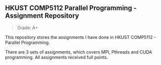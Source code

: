 ## HKUST COMP5112 Parallel Programming - Assignment Repository

> Grade: A+

This repository stores the assignments I have done in HKUST COMP5112 - Parallel Programming.

There are 3 sets of assignments, which covers MPI, Pthreads and CUDA programming. All assignments received full points.

